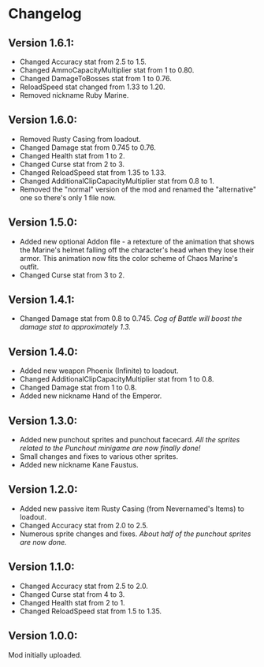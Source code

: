 # Changelog

## Version 1.6.1:
* Changed Accuracy stat from 2.5 to 1.5.
* Changed AmmoCapacityMultiplier stat from 1 to 0.80.
* Changed DamageToBosses stat from 1 to 0.76.
* ReloadSpeed stat changed from 1.33 to 1.20.
* Removed nickname Ruby Marine.

## Version 1.6.0:
* Removed Rusty Casing from loadout.
* Changed Damage stat from 0.745 to 0.76.
* Changed Health stat from 1 to 2.
* Changed Curse stat from 2 to 3.
* Changed ReloadSpeed stat from 1.35 to 1.33.
* Changed AdditionalClipCapacityMultiplier stat from 0.8 to 1.
* Removed the "normal" version of the mod and renamed the "alternative" one so there's only 1 file now.

## Version 1.5.0:
* Added new optional Addon file - a retexture of the animation that shows the Marine's helmet falling off the character's head when they lose their armor. This animation now fits the color scheme of Chaos Marine's outfit.
* Changed Curse stat from 3 to 2.

## Version 1.4.1:
* Changed Damage stat from 0.8 to 0.745. _Cog of Battle will boost the damage stat to approximately 1.3._

## Version 1.4.0:
* Added new weapon Phoenix (Infinite) to loadout.
* Changed AdditionalClipCapacityMultiplier stat from 1 to 0.8.
* Changed Damage stat from 1 to 0.8.
* Added new nickname Hand of the Emperor.

## Version 1.3.0:
* Added new punchout sprites and punchout facecard. _All the sprites related to the Punchout minigame are now finally done!_
* Small changes and fixes to various other sprites.
* Added new nickname Kane Faustus.

## Version 1.2.0:
* Added new passive item Rusty Casing (from Nevernamed's Items) to loadout.
* Changed Accuracy stat from 2.0 to 2.5.
* Numerous sprite changes and fixes. _About half of the punchout sprites are now done._

## Version 1.1.0:
* Changed Accuracy stat from 2.5 to 2.0.
* Changed Curse stat from 4 to 3.
* Changed Health stat from 2 to 1.
* Changed ReloadSpeed stat from 1.5 to 1.35.

## Version 1.0.0:
Mod initially uploaded.
